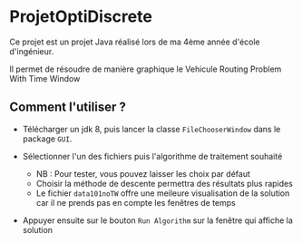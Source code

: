 # ProjetOptiDiscrete

Ce projet est un projet Java réalisé lors de ma 4ème année d'école d'ingénieur.

Il permet de résoudre de manière graphique le Vehicule Routing Problem With Time Window

## Comment l'utiliser ?

- Télécharger un jdk 8, puis lancer la classe `FileChooserWindow` dans le package `GUI`.
  
- Sélectionner l'un des fichiers puis l'algorithme de traitement souhaité
  - NB : Pour tester, vous pouvez laisser les choix par défaut
  - Choisir la méthode de descente permettra des résultats plus rapides
  - Le fichier `data101noTW` offre une meileure visualisation de la solution car il ne prends pas en compte les fenêtres de temps
    
- Appuyer ensuite sur le bouton `Run Algorithm` sur la fenêtre qui affiche la solution
